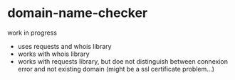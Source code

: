 # domain-name-checker

work in progress
- uses requests and whois library
- works with whois library
- works with requests library, but doe not distinguish between connexion error and not existing domain (might be a ssl certificate problem...)
